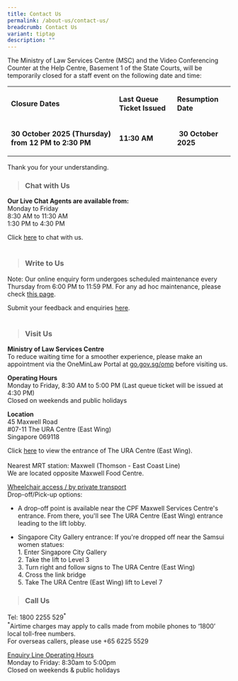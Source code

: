 ```yaml
---
title: Contact Us
permalink: /about-us/contact-us/
breadcrumb: Contact Us
variant: tiptap
description: ""
---
```

<p>The Ministry of Law Services Centre (MSC) and the Video Conferencing Counter
at the Help Centre, Basement 1 of the State Courts, will be temporarily
closed for a staff event on the following date and time:</p>
<table style="minWidth: 75px">
<colgroup>
<col>
<col>
<col>
</colgroup>
<tbody>
<tr>
<td rowspan="1" colspan="1">
<p><strong>Closure Dates</strong>
</p>
</td>
<td rowspan="1" colspan="1">
<p><strong>Last Queue Ticket Issued</strong>
</p>
</td>
<td rowspan="1" colspan="1">
<p><strong>Resumption Date</strong>
</p>
</td>
</tr>
<tr>
<td rowspan="1" colspan="1">
<p><strong>30 October 2025 (Thursday) from 12 PM to 2:30 PM&nbsp;</strong>
</p>
</td>
<td rowspan="1" colspan="1">
<p><strong>11:30 AM</strong>
</p>
</td>
<td rowspan="1" colspan="1">
<p><strong>&nbsp;30 October 2025</strong>
</p>
</td>
</tr>
</tbody>
</table>
<p>Thank you for your understanding.</p>
<p></p>
<blockquote>
<h3><strong>Chat with Us</strong></h3>
</blockquote>
<p><strong>Our Live Chat Agents are available from:</strong> 
<br>Monday to Friday
<br>8:30 AM to 11:30 AM
<br>1:30 PM to 4:30 PM</p>
<p>Click <a href="https://static.zdassets.com/web_widget/latest/liveChat.html?v=10#key=flexanswer1659.zendesk.com&amp;title=MinLaw%20Live%20Chat" rel="noopener noreferrer nofollow" target="_blank">here</a> to
chat with us.
<br>
<br>
</p>
<blockquote>
<h3><strong>Write to Us</strong></h3>
</blockquote>
<p>Note: Our online enquiry form undergoes scheduled maintenance every Thursday
from 6:00 PM to 11:59 PM. For any ad hoc maintenance, please check <a href="https://www.mlaw.gov.sg/e-services/" rel="noopener noreferrer nofollow" target="_blank">this page</a>.
<br>
</p>
<p>Submit your feedback and enquiries <a href="https://eservices.mlaw.gov.sg/enquiry/" rel="noopener noreferrer nofollow" target="_blank">here</a>.
<br>
<br>
</p>
<blockquote>
<h3><strong>Visit Us</strong></h3>
</blockquote>
<p><strong>Ministry of Law Services Centre</strong> 
<br>To reduce waiting time for a smoother experience, please make an appointment
via the OneMinLaw Portal at <a href="http://go.gov.sg/omp" rel="noopener noreferrer nofollow" target="_blank">go.gov.sg/omp</a> before visiting us.</p>
<p><strong>Operating Hours</strong>
<br>Monday to Friday, 8:30 AM to 5:00 PM (Last queue ticket will be issued
at 4:30 PM)
<br>Closed on weekends and public holidays</p>
<p><strong>Location</strong>
<br>45 Maxwell Road
<br>#07-11 The URA Centre (East Wing)
<br>Singapore 069118
<br>
</p>
<p>Click <a href="/files/ura%20east%20wing%20entrance.pdf" rel="noopener noreferrer nofollow" target="_blank">here</a> to
view the entrance of The URA Centre (East Wing).
<br>
<br>Nearest MRT station: Maxwell (Thomson - East Coast Line)
<br>We are located opposite Maxwell Food Centre.
<br>
</p>
<p><u>Wheelchair access / by private transport</u> 
<br>Drop-off/Pick-up options:</p>
<ul data-tight="true" class="tight">
<li>
<p>A drop-off point is available near the CPF Maxwell Services Centre's entrance.
From there, you'll see The URA Centre (East Wing) entrance leading to the
lift lobby.</p>
</li>
<li>
<p>Singapore City Gallery entrance: If you're dropped off near the Samsui
women statues:
<br>1. Enter Singapore City Gallery
<br>2. Take the lift to Level 3
<br>3. Turn right and follow signs to The URA Centre (East Wing)
<br>4. Cross the link bridge
<br>5. Take The URA Centre (East Wing) lift to Level 7</p>
<p></p>
</li>
</ul>
<blockquote>
<h3><strong>Call Us</strong></h3>
</blockquote>
<p>Tel: 1800 2255 529<sup>*</sup> 
<br><sup>*</sup>Airtime charges may apply to calls made from mobile phones
to ‘1800’ local toll-free numbers.
<br>For overseas callers, please use +65 6225 5529
<br>
</p>
<p><u>Enquiry Line Operating Hours</u> 
<br>Monday to Friday: 8:30am to 5:00pm
<br>Closed on weekends &amp; public holidays</p>
